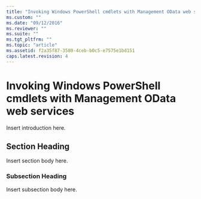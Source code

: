 ```yaml
---
title: "Invoking Windows PowerShell cmdlets with Management OData web services | Microsoft Docs"
ms.custom: ""
ms.date: "09/12/2016"
ms.reviewer: ""
ms.suite: ""
ms.tgt_pltfrm: ""
ms.topic: "article"
ms.assetid: f2a35f87-3580-4ceb-b0c5-e7575e1bd151
caps.latest.revision: 4
---
```

# Invoking Windows PowerShell cmdlets with Management OData web services

Insert introduction here.

## Section Heading

 Insert section body here.

### Subsection Heading

 Insert subsection body here.